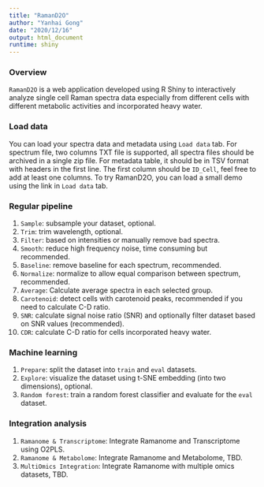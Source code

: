 ```yaml
---
title: "RamanD2O"
author: "Yanhai Gong"
date: "2020/12/16"
output: html_document
runtime: shiny
---
```


### Overview

`RamanD2O` is a web application developed using R Shiny to interactively analyze single cell Raman spectra data especially from different cells with different metabolic activities and incorporated heavy water.

### Load data

You can load your spectra data and metadata using `Load data` tab.
For spectrum file, two columns TXT file is supported, all spectra files should be archived in a single zip file.
For metadata table, it should be in TSV format with headers in the first line. The first column should be `ID_Cell`, feel free to add at least one columns.
To try RamanD2O, you can load a small demo using the link in `Load data` tab.

### Regular pipeline

1. `Sample`: subsample your dataset, optional.
2. `Trim`: trim wavelength, optional.
3. `Filter`: based on intensities or manually remove bad spectra.
4. `Smooth`: reduce high frequency noise, time consuming but recommended.
5. `Baseline`: remove baseline for each spectrum, recommended.
6. `Normalize`: normalize to allow equal comparison between spectrum, recommended.
7. `Average`: Calculate average spectra in each selected group.
8. `Carotenoid`: detect cells with carotenoid peaks, recommended if you need to calculate C-D ratio.
9. `SNR`: calculate signal noise ratio (SNR) and optionally filter dataset based on SNR values (recommended).
10. `CDR`: calculate C-D ratio for cells incorporated heavy water.

### Machine learning

1. `Prepare`: split the dataset into `train` and `eval` datasets.
2. `Explore`: visualize the dataset using t-SNE embedding (into two dimensions), optional.
3. `Random forest`: train a random forest classifier and evaluate for the `eval` dataset.

### Integration analysis
1. `Ramanome & Transcriptome`: Integrate Ramanome and Transcriptome using O2PLS.
2. `Ramanome & Metabolome`: Integrate Ramanome and Metabolome, TBD.
3. `MultiOmics Integration`: Integrate Ramanome with multiple omics datasets, TBD.
